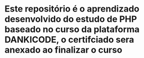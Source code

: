 # Este repositório é o aprendizado desenvolvido do estudo de PHP baseado no curso da plataforma DANKICODE, o certifciado sera anexado ao finalizar o curso

